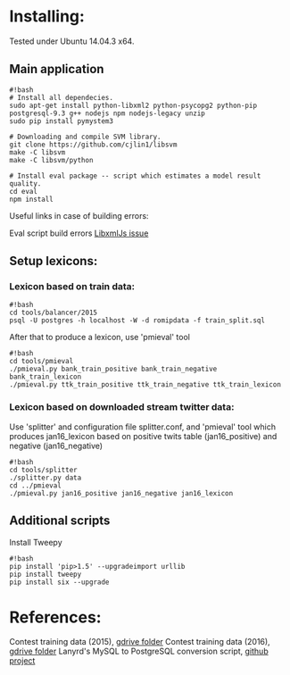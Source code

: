 # Installing:

Tested under Ubuntu 14.04.3 x64.

## Main application
```
#!bash
# Install all dependecies.
sudo apt-get install python-libxml2 python-psycopg2 python-pip postgresql-9.3 g++ nodejs npm nodejs-legacy unzip
sudo pip install pymystem3

# Downloading and compile SVM library.
git clone https://github.com/cjlin1/libsvm
make -C libsvm
make -C libsvm/python

# Install eval package -- script which estimates a model result quality.
cd eval
npm install
```
Useful links in case of building errors:

Eval script build errors [LibxmlJs issue](https://github.com/gwicke/libxmljs/commit/7e1ceaf96021926871e07a397d53de63c136a22b)

## Setup lexicons:

###  Lexicon based on train data:

```
#!bash
cd tools/balancer/2015
psql -U postgres -h localhost -W -d romipdata -f train_split.sql
```

After that to produce a lexicon, use 'pmieval' tool

```
#!bash
cd tools/pmieval
./pmieval.py bank_train_positive bank_train_negative bank_train_lexicon
./pmieval.py ttk_train_positive ttk_train_negative ttk_train_lexicon

```

### Lexicon based on downloaded stream twitter data:

Use 'splitter' and configuration file splitter.conf, and 'pmieval' tool which
produces jan16_lexicon based on positive twits table (jan16_positive) and
negative (jan16_negative)

```
#!bash
cd tools/splitter
./splitter.py data
cd ../pmieval
./pmieval.py jan16_positive jan16_negative jan16_lexicon
```
## Additional scripts
Install Tweepy
```
#!bash
pip install 'pip>1.5' --upgradeimport urllib
pip install tweepy
pip install six --upgrade
```

# References:
Contest training data (2015), [gdrive folder](http://goo.gl/qHeAVo)
Contest training data (2016), [gdrive folder](https://drive.google.com/drive/u/0/folders/0BxlA8wH3PTUfV1F1UTBwVTJPd3c)
Lanyrd's MySQL to PostgreSQL conversion script, [github project](https://github.com/lanyrd/mysql-postgresql-converter)
